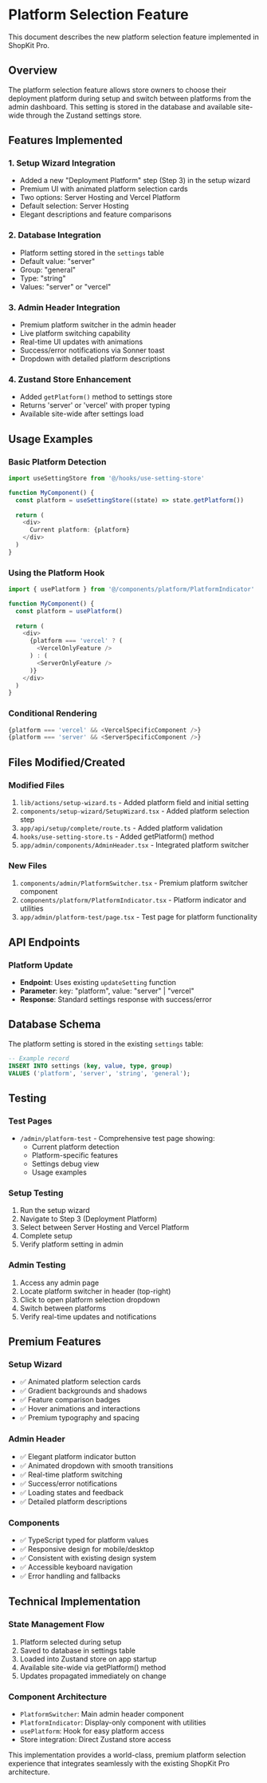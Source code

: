 # Platform Selection Feature

This document describes the new platform selection feature implemented in ShopKit Pro.

## Overview

The platform selection feature allows store owners to choose their deployment platform during setup and switch between platforms from the admin dashboard. This setting is stored in the database and available site-wide through the Zustand settings store.

## Features Implemented

### 1. Setup Wizard Integration
- Added a new "Deployment Platform" step (Step 3) in the setup wizard
- Premium UI with animated platform selection cards
- Two options: Server Hosting and Vercel Platform
- Default selection: Server Hosting
- Elegant descriptions and feature comparisons

### 2. Database Integration
- Platform setting stored in the `settings` table
- Default value: "server"
- Group: "general"
- Type: "string"
- Values: "server" or "vercel"

### 3. Admin Header Integration
- Premium platform switcher in the admin header
- Live platform switching capability
- Real-time UI updates with animations
- Success/error notifications via Sonner toast
- Dropdown with detailed platform descriptions

### 4. Zustand Store Enhancement
- Added `getPlatform()` method to settings store
- Returns 'server' or 'vercel' with proper typing
- Available site-wide after settings load

## Usage Examples

### Basic Platform Detection
```typescript
import useSettingStore from '@/hooks/use-setting-store'

function MyComponent() {
  const platform = useSettingStore((state) => state.getPlatform())
  
  return (
    <div>
      Current platform: {platform}
    </div>
  )
}
```

### Using the Platform Hook
```typescript
import { usePlatform } from '@/components/platform/PlatformIndicator'

function MyComponent() {
  const platform = usePlatform()
  
  return (
    <div>
      {platform === 'vercel' ? (
        <VercelOnlyFeature />
      ) : (
        <ServerOnlyFeature />
      )}
    </div>
  )
}
```

### Conditional Rendering
```typescript
{platform === 'vercel' && <VercelSpecificComponent />}
{platform === 'server' && <ServerSpecificComponent />}
```

## Files Modified/Created

### Modified Files
1. `lib/actions/setup-wizard.ts` - Added platform field and initial setting
2. `components/setup-wizard/SetupWizard.tsx` - Added platform selection step
3. `app/api/setup/complete/route.ts` - Added platform validation
4. `hooks/use-setting-store.ts` - Added getPlatform() method
5. `app/admin/components/AdminHeader.tsx` - Integrated platform switcher

### New Files
1. `components/admin/PlatformSwitcher.tsx` - Premium platform switcher component
2. `components/platform/PlatformIndicator.tsx` - Platform indicator and utilities
3. `app/admin/platform-test/page.tsx` - Test page for platform functionality

## API Endpoints

### Platform Update
- **Endpoint**: Uses existing `updateSetting` function
- **Parameter**: key: "platform", value: "server" | "vercel"
- **Response**: Standard settings response with success/error

## Database Schema

The platform setting is stored in the existing `settings` table:

```sql
-- Example record
INSERT INTO settings (key, value, type, group) 
VALUES ('platform', 'server', 'string', 'general');
```

## Testing

### Test Pages
- `/admin/platform-test` - Comprehensive test page showing:
  - Current platform detection
  - Platform-specific features
  - Settings debug view
  - Usage examples

### Setup Testing
1. Run the setup wizard
2. Navigate to Step 3 (Deployment Platform)
3. Select between Server Hosting and Vercel Platform
4. Complete setup
5. Verify platform setting in admin

### Admin Testing
1. Access any admin page
2. Locate platform switcher in header (top-right)
3. Click to open platform selection dropdown
4. Switch between platforms
5. Verify real-time updates and notifications

## Premium Features

### Setup Wizard
- ✅ Animated platform selection cards
- ✅ Gradient backgrounds and shadows
- ✅ Feature comparison badges
- ✅ Hover animations and interactions
- ✅ Premium typography and spacing

### Admin Header
- ✅ Elegant platform indicator button
- ✅ Animated dropdown with smooth transitions
- ✅ Real-time platform switching
- ✅ Success/error notifications
- ✅ Loading states and feedback
- ✅ Detailed platform descriptions

### Components
- ✅ TypeScript typed for platform values
- ✅ Responsive design for mobile/desktop
- ✅ Consistent with existing design system
- ✅ Accessible keyboard navigation
- ✅ Error handling and fallbacks

## Technical Implementation

### State Management Flow
1. Platform selected during setup
2. Saved to database in settings table
3. Loaded into Zustand store on app startup
4. Available site-wide via getPlatform() method
5. Updates propagated immediately on change

### Component Architecture
- `PlatformSwitcher`: Main admin header component
- `PlatformIndicator`: Display-only component with utilities
- `usePlatform`: Hook for easy platform access
- Store integration: Direct Zustand store access

This implementation provides a world-class, premium platform selection experience that integrates seamlessly with the existing ShopKit Pro architecture.